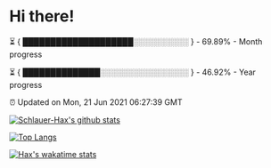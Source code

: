 # Hi there!

⏳ { ████████████████████░░░░░░░░░░ } - 69.89% - Month progress

⏳ { ██████████████░░░░░░░░░░░░░░░░ } - 46.92% - Year progress

⏰ Updated on Mon, 21 Jun 2021 06:27:39 GMT


[![Schlauer-Hax's github stats](https://github-readme-stats.vercel.app/api?username=Schlauer-Hax&show_icons=true&theme=dark&count_private=true)](https://github.com/Schlauer-Hax)


[![Top Langs](https://github-readme-stats.vercel.app/api/top-langs/?username=Schlauer-Hax&layout=compact&theme=dark)](https://github.com/Schlauer-Hax?tab=repositories)


[![Hax's wakatime stats](https://github-readme-stats.vercel.app/api/wakatime?username=Hax&theme=dark)](https://wakatime.com/@Hax)

